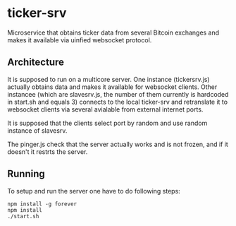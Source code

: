 ticker-srv
==========

Microservice that obtains ticker data from several Bitcoin exchanges and makes it
available via uinfied websocket protocol.

Architecture
------------
It is supposed to run on a multicore server. One instance (tickersrv.js) actually
obtains data and makes it available for websocket clients. Other instancee
(which are slavesrv.js, the number of them currently is hardcoded in start.sh 
and equals 3) connects to the local ticker-srv and retranslate it to
websocket clients via several avialable from external internet ports.

It is supposed that the clients select port by random and use random instance
of slavesrv.

The pinger.js check that the server actually works and is not frozen, and if it doesn't
it restrts the server.

Running
-------

To setup and run the server one have to do following steps:

    npm install -g forever
    npm install
    ./start.sh


